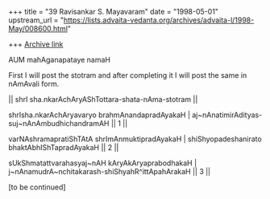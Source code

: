 +++
title = "39 Ravisankar S. Mayavaram"
date = "1998-05-01"
upstream_url = "https://lists.advaita-vedanta.org/archives/advaita-l/1998-May/008600.html"

+++
[Archive link](https://lists.advaita-vedanta.org/archives/advaita-l/1998-May/008600.html)

AUM mahAganapataye namaH

First I will post the stotram and after completing it I will post the
same in nAmAvali form.

|| shrI sha.nkarAchAryAShTottara-shata-nAma-stotram ||

shrIsha.nkarAchAryavaryo brahmAnandapradAyakaH |
aj~nAnatimirAdityas-suj~nAnAmbudhichandramAH || 1 ||

varNAshramapratiShTAtA shrImAnmuktipradAyakaH |
shiShyopadeshanirato bhaktAbhIShTapradAyakaH || 2 ||

sUkShmatattvarahasyaj~nAH kAryAkAryaprabodhakaH |
j~nAnamudrA~nchitakarash-shiShyahR^ittApahArakaH || 3 ||

[to be continued]

